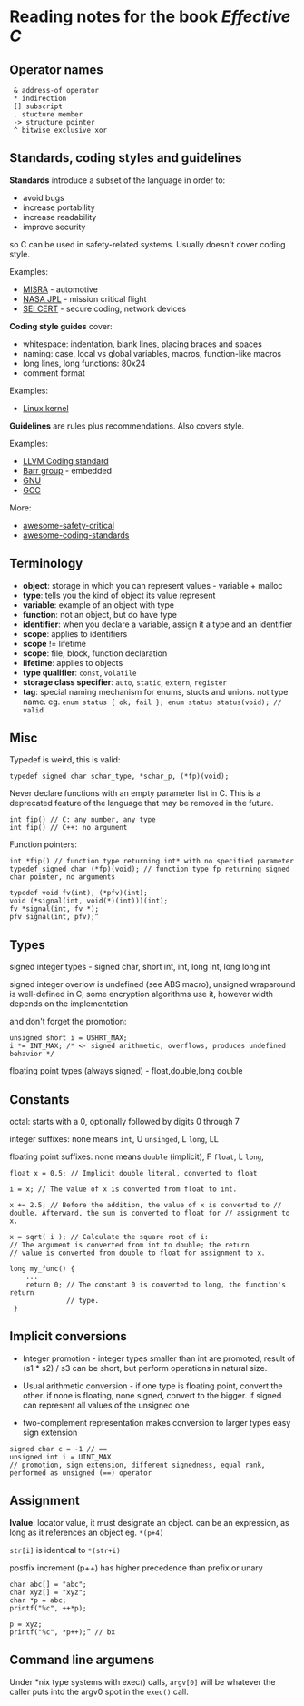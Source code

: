 Reading notes for the book *Effective C*
========================================

Operator names
--------------

     & address-of operator
     * indirection
     [] subscript
     . stucture member
     -> structure pointer
     ^ bitwise exclusive xor

Standards, coding styles and guidelines
---------------------------------------

**Standards** introduce a subset of the language in order to:

-   avoid bugs
-   increase portability
-   increase readability
-   improve security

so C can be used in safety-related systems. Usually doesn't cover coding
style.

Examples:

-   [MISRA] - automotive
-   [NASA JPL] - mission critical flight
-   [SEI CERT] - secure coding, network devices

**Coding style guides** cover:

-   whitespace: indentation, blank lines, placing braces and spaces
-   naming: case, local vs global variables, macros, function-like
    macros
-   long lines, long functions: 80x24
-   comment format

Examples:

-   [Linux kernel]

**Guidelines** are rules plus recommendations. Also covers style.

Examples:

-   [LLVM Coding standard]
-   [Barr group] - embedded
-   [GNU]
-   [GCC]

More:

-   [awesome-safety-critical]
-   [awesome-coding-standards]

Terminology
-----------

-   **object**: storage in which you can represent values - variable +
    malloc
-   **type**: tells you the kind of object its value represent
-   **variable**: example of an object with type
-   **function**: not an object, but do have type
-   **identifier**: when you declare a variable, assign it a type and an
    identifier
-   **scope**: applies to identifiers
-   **scope** != lifetime
-   **scope**: file, block, function declaration
-   **lifetime**: applies to objects
-   **type qualifier**: `const`, `volatile`
-   **storage class specifier**: `auto`, `static`, `extern`, `register`
-   **tag**: special naming mechanism for enums, stucts and unions. not
    type name. eg.
    `enum status { ok, fail }; enum status status(void); // valid`

Misc
----

Typedef is weird, this is valid:

    typedef signed char schar_type, *schar_p, (*fp)(void);

Never declare functions with an empty parameter list in C. This is a
deprecated feature of the language that may be removed in the future.

    int fip() // C: any number, any type
    int fip() // C++: no argument

Function pointers:

    int *fip() // function type returning int* with no specified parameter
    typedef signed char (*fp)(void); // function type fp returning signed char pointer, no arguments

    typedef void fv(int), (*pfv)(int);
    void (*signal(int, void(*)(int)))(int);
    fv *signal(int, fv *);
    pfv signal(int, pfv);”

Types
-----

signed integer types - signed char, short int, int, long int, long long
int

signed integer overlow is undefined (see ABS macro), unsigned wraparound
is well-defined in C, some encryption algorithms use it, however width
depends on the implementation

and don't forget the promotion:

    unsigned short i = USHRT_MAX;
    i *= INT_MAX; /* <- signed arithmetic, overflows, produces undefined behavior */

floating point types (always signed) - float,double,long double

Constants
---------

octal: starts with a 0, optionally followed by digits 0 through 7

integer suffixes: none means `int`, U `unsinged`, L `long`, LL

floating point suffixes: none means `double` (implicit), F `float`, L
`long`,

    float x = 0.5; // Implicit double literal, converted to float

    i = x; // The value of x is converted from float to int.

    x += 2.5; // Before the addition, the value of x is converted to //
    double. Afterward, the sum is converted to float for // assignment to x.

    x = sqrt( i ); // Calculate the square root of i:
    // The argument is converted from int to double; the return
    // value is converted from double to float for assignment to x.

    long my_func() {
        ...
        return 0; // The constant 0 is converted to long, the function's return
                  // type.
     }

Implicit conversions
--------------------

-   Integer promotion - integer types smaller than int are promoted,
    result of (s1 \* s2) / s3 can be short, but perform operations in
    natural size.

-   Usual arithmetic conversion - if one type is floating point, convert
    the other. if none is floating, none signed, convert to the bigger.
    if signed can represent all values of the unsigned one

-   two-complement representation makes conversion to larger types easy
    sign extension

<!-- markdown... -->

    signed char c = -1 // ==
    unsigned int i = UINT_MAX
    // promotion, sign extension, different signedness, equal rank,
    performed as unsigned (==) operator

Assignment
----------

**lvalue**: locator value, it must designate an object. can be an
expression, as long as it references an object eg. `*(p+4)`

`str[i]` is identical to `*(str+i)`

postfix increment (p++) has higher precedence than prefix or unary

    char abc[] = "abc";
    char xyz[] = "xyz";
    char *p = abc;
    printf("%c", ++*p);

    p = xyz;
    printf("%c", *p++);” // bx

Command line argumens
---------------------

Under \*nix type systems with exec() calls, `argv[0]` will be whatever
the caller puts into the argv0 spot in the `exec()` call.

  [MISRA]: https://gitlab.com/MISRA/MISRA-C/MISRA-C-2012/Example-Suite
  [NASA JPL]: https://github.com/stanislaw/awesome-safety-critical/blob/master/Backup/JPL_Coding_Standard_C.pdf
  [SEI CERT]: https://wiki.sei.cmu.edu/confluence/display/c/SEI+CERT+C+Coding+Standard
  [Linux kernel]: https://www.kernel.org/doc/html/v4.10/process/coding-style.html
  [LLVM Coding standard]: https://llvm.org/docs/CodingStandards.html
  [Barr group]: https://barrgroup.com/embedded-systems/books/embedded-c-coding-standard
  [GNU]: https://www.gnu.org/prep/standards/standards.html#Writing-C
  [GCC]: https://gcc.gnu.org/codingconventions.html#CandCxx
  [awesome-safety-critical]: https://github.com/stanislaw/awesome-safety-critical/tree/master/Backup
  [awesome-coding-standards]: https://github.com/abougouffa/awesome-coding-standards
